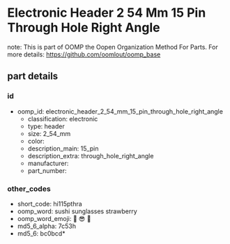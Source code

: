 # Electronic Header 2 54 Mm 15 Pin Through Hole Right Angle  

note: This is part of OOMP the Oopen Organization Method For Parts. For more details: https://github.com/oomlout/oomp_base

##  part details





### id
* oomp_id: electronic_header_2_54_mm_15_pin_through_hole_right_angle
  * classification: electronic
  * type: header
  * size: 2_54_mm
  * color: 
  * description_main: 15_pin
  * description_extra: through_hole_right_angle
  * manufacturer: 
  * part_number: 

### other_codes
* short_code: hi115pthra
* oomp_word: sushi sunglasses strawberry
* oomp_word_emoji: :sushi: :sunglasses: :strawberry:
* md5_6_alpha: 7c53h
* md5_6: bc0bcd* 
